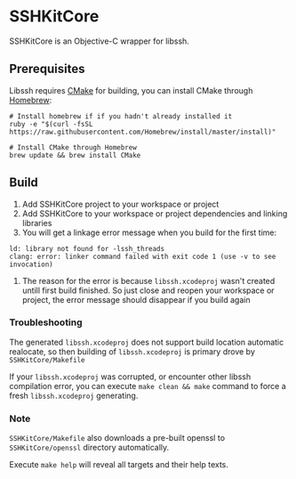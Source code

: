 # SSHKitCore

SSHKitCore is an Objective-C wrapper for libssh.

## Prerequisites

Libssh requires [CMake](https://cmake.org/) for building, you can install CMake through [Homebrew](http://brew.sh/):

```
# Install homebrew if if you hadn't already installed it
ruby -e "$(curl -fsSL https://raw.githubusercontent.com/Homebrew/install/master/install)"

# Install CMake through Homebrew
brew update && brew install CMake
```

## Build

1. Add SSHKitCore project to your workspace or project
1. Add SSHKitCore to your workspace or project dependencies and linking libraries
1. You will get a linkage error message when you build for the first time:
```
ld: library not found for -lssh_threads
clang: error: linker command failed with exit code 1 (use -v to see invocation)
```
1. The reason for the error is because ``libssh.xcodeproj`` wasn't created untill first build finished. So just close and reopen your workspace or project, the error message should disappear if you build again

### Troubleshooting

The generated ``libssh.xcodeproj`` does not support build location automatic realocate, so then building of ``libssh.xcodeproj`` is primary drove by ``SSHKitCore/Makefile``
	
If your ``libssh.xcodeproj`` was corrupted, or encounter other libssh compilation error, you can execute ``make clean && make`` command to force a fresh ``libssh.xcodeproj`` generating.

### Note

``SSHKitCore/Makefile`` also downloads a pre-built openssl to ``SSHKitCore/openssl`` directory automatically.

Execute ``make help`` will reveal all targets and their help texts.
